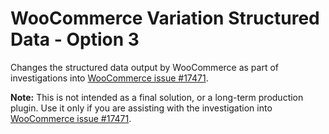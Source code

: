 # WooCommerce Variation Structured Data - Option 3

Changes the structured data output by WooCommerce as part of investigations into [WooCommerce issue #17471](https://github.com/woocommerce/woocommerce/issues/17471).

**Note:** This is not intended as a final solution, or a long-term production plugin. Use it only if you are assisting with the investigation into [WooCommerce issue #17471](https://github.com/woocommerce/woocommerce/issues/17471).
